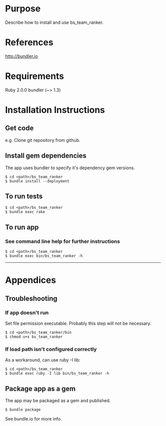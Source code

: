 # Purpose
Describe how to install and use bs_team_ranker.

# References
<http://bundler.io>

# Requirements
Ruby 2.0.0
bundler (~> 1.3)

# Installation Instructions

## Get code
e.g. Clone git repository from github.

## Install gem dependencies
The app uses bundler to specify it's dependency gem versions.

    $ cd <path>/bs_team_ranker
    $ bundle install --deployment

## To run tests
    $ cd <path>/bs_team_ranker
    $ bundle exec rake

## To run app

### See command line help for further instructions
    $ cd <path>/bs_team_ranker
    $ bundle exec bin/bs_team_ranker -h

---

# Appendices

## Troubleshooting

### If app doesn't run
Set file permission executable.
Probably this step will not be necessary.

    $ cd <path>/bs_team_ranker/bin
    $ chmod u+x bs_team_ranker

### If load path isn't configured correctly
As a workaround, can use ruby -I lib:

    $ cd <path>/bs_team_ranker
    $ bundle exec ruby -I lib bin/bs_team_ranker -h

## Package app as a gem
The app may be packaged as a gem and published.

    $ bundle package

See bundle.io for more info.
